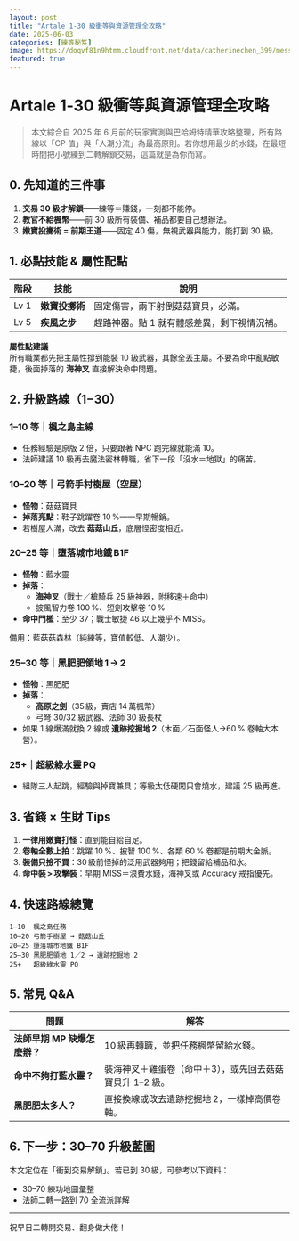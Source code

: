 ```yaml
---
layout: post
title: "Artale 1‑30 級衝等與資源管理全攻略"
date: 2025-06-03
categories: [練等秘笈]
image: https://doqvf81n9htmm.cloudfront.net/data/catherinechen_399/messageImage_1747236426526_0.jpg
featured: true
---
```


# Artale 1‑30 級衝等與資源管理全攻略

> 本文綜合自 2025 年 6 月前的玩家實測與巴哈姆特精華攻略整理，所有路線以「CP 值」與「人潮分流」為最高原則。若你想用最少的水錢，在最短時間把小號練到二轉解鎖交易，這篇就是為你而寫。

## 0. 先知道的三件事

1. **交易 30 級才解鎖**——練等＝賺錢，一刻都不能停。  
2. **教官不給楓幣**——前 30 級所有裝備、補品都要自己想辦法。  
3. **嫩寶投擲術 = 前期王道**——固定 40 傷，無視武器與能力，能打到 30 級。

## 1. 必點技能 & 屬性配點

| 階段 | 技能 | 說明 |
|------|------|------|
| Lv 1 | **嫩寶投擲術** | 固定傷害，兩下射倒菇菇寶貝，必滿。 |
| Lv 5 | **疾風之步** | 趕路神器。點 1 就有體感差異，剩下視情況補。 |

**屬性點建議**  
所有職業都先把主屬性撐到能裝 10 級武器，其餘全丟主屬。不要為命中亂點敏捷，後面掉落的 **海神叉** 直接解決命中問題。

## 2. 升級路線（1 – 30）

### 1–10 等｜楓之島主線  
- 任務經驗是原版 2 倍，只要跟著 NPC 跑完線就能滿 10。  
- 法師建議 10 級再去魔法密林轉職，省下一段「沒水＝地獄」的痛苦。  

### 10–20 等｜弓箭手村樹屋（空屋）  
- **怪物**：菇菇寶貝  
- **掉落亮點**：鞋子跳躍卷 10 %——早期暢銷。  
- 若樹屋人滿，改去 **菇菇山丘**，底層怪密度相近。  

### 20–25 等｜墮落城市地鐵 B1F  
- **怪物**：藍水靈  
- **掉落**：  
  - **海神叉**（戰士／槍騎兵 25 級神器，附移速＋命中）  
  - 披風智力卷 100 %、短劍攻擊卷 10 %  
- **命中門檻**：至少 37；戰士敏捷 46 以上幾乎不 MISS。  

備用：藍菇菇森林（純練等，寶值較低、人潮少）。

### 25–30 等｜黑肥肥領地 1 → 2  
- **怪物**：黑肥肥  
- **掉落**：  
  - **高原之劍**（35 級，賣店 14 萬楓幣）  
  - 弓弩 30/32 級武器、法師 30 級長杖  
- 如果 1 線爆滿就換 2 線或 **遺跡挖掘地 2**（木面／石面怪人→60 % 卷軸大本營）。  

### 25+｜超級綠水靈 PQ  
- 組隊三人起跳，經驗與掉寶兼具；等級太低硬闖只會燒水，建議 25 級再進。  

## 3. 省錢 × 生財 Tips

1. **一律用嫩寶打怪**：直到能自給自足。  
2. **卷軸全數上拍**：跳躍 10 %、披智 100 %、各類 60 % 卷都是前期大金脈。  
3. **裝備只撿不買**：30 級前怪掉的泛用武器夠用；把錢留給補品和水。  
4. **命中裝 > 攻擊裝**：早期 MISS＝浪費水錢，海神叉或 Accuracy 戒指優先。  

## 4. 快速路線總覽

```
1–10  楓之島任務
10–20 弓箭手樹屋 → 菇菇山丘
20–25 墮落城市地鐵 B1F
25–30 黑肥肥領地 1／2 → 遺跡挖掘地 2
25+   超級綠水靈 PQ
```

## 5. 常見 Q&A

| 問題 | 解答 |
|------|------|
| **法師早期 MP 缺爆怎麼辦？** | 10 級再轉職，並把任務楓幣留給水錢。 |
| **命中不夠打藍水靈？** | 裝海神叉＋雞蛋卷（命中＋3），或先回去菇菇寶貝升 1–2 級。 |
| **黑肥肥太多人？** | 直接換線或改去遺跡挖掘地 2，一樣掉高價卷軸。 |

## 6. 下一步：30–70 升級藍圖

本文定位在「衝到交易解鎖」。若已到 30 級，可參考以下資料：  

- 30–70 練功地圖彙整  
- 法師二轉一路到 70 全流派詳解  

---

祝早日二轉開交易、翻身做大佬！  
